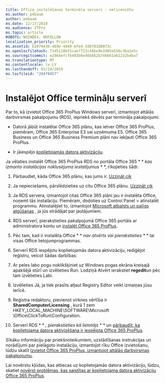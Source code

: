 ```yaml
---
title: Office instalēšanas termināla serverī - nelicencētu
ms.author: pebaum
author: pebaum
ms.date: 12/17/2018
ms.audience: ITPro
ms.topic: article
ROBOTS: NOINDEX, NOFOLLOW
localization_priority: Priority
ms.assetid: b1074430-489e-4d49-bfe4-3d8783d8073c
ms.openlocfilehash: 73d5128b55cae7712c48be9e2d05e558c3ba2e5c
ms.sourcegitcommit: e2864efcfb493b6e46b662b746661a61232bdba7
ms.translationtype: MT
ms.contentlocale: lv-LV
ms.lasthandoff: 01/24/2019
ms.locfileid: "29479457"
---
```

# <a name="installing-office-on-a-terminal-server"></a>Instalējot Office termināļu serverī

Par to, kā izvietot Office 365 ProPlus Windows serverī, izmantojot attālās darbvirsmas pakalpojumu (RDS), iepriekš dēvēts par termināļa pakalpojumi:
  
- Datorā jābūt instalētai Office 365 plānu, kas ietver Office 365 ProPlus, piemēram, Office 365 Enterprise E3 vai uzņēmuma E5. Office 365 Business un Office 365 Business Premium plāni nav iekļauti Office 365 ProPlus.
    
- Ir jāiespējo [koplietojamās datora aktivizāciju](https://docs.microsoft.com/DeployOffice/overview-of-shared-computer-activation-for-office-365-proplus).
    
Ja vēlaties instalēt Office 365 ProPlus RDS no portāla Office 365 * * *kas izmanto instalācijas noklusējuma iestatījumus* * *, rīkojieties šādi: 
  
1. Pārbaudiet, kāda Office 365 plānu, kas jums ir. [Uzzināt cik](https://docs.microsoft.com/office365/admin/admin-overview/what-subscription-do-i-have)
    
2. Ja nepieciešams, pārslēdzieties uz citu Office 365 plānu. [Uzzināt cik](https://docs.microsoft.com/office365/admin/subscriptions-and-billing/switch-to-a-different-plan)
    
3. Ja RDS servera, izmantojot citas Office 365 plāni jau ir instalēta Office, noņemt tās instalāciju. Piemēram, dodoties uz Control Panel \> atinstalēt programmu. Atinstalējiet to, izmantojot [Microsoft atbalsts un palīgs atgūšanas](https://aka.ms/SARA-OfficeUninstall-Alchemy) , ja jūs strādājat par jautājumiem. 
    
4. RDS serverī, pierakstieties pakalpojumā Office 365 portāls ar administratora kontu un [instalēt Office 365 ProPlus](https://portal.office.com/OLS/MySoftware.aspx).
    
5. Pēc tam, kad ir instalēta Office * * *nav atvērts vai pierakstieties* * * lai visas Office lietojumprogrammas. 
    
6. Serverī RDS iespējotu koplietojamās datora aktivizāciju, rediģējot reģistru, veicot šādas darbības:
    
1. Ar peles labo pogu noklikšķiniet uz Windows pogas ekrāna kreisajā apakšējā stūrī un izvēlieties Run. Lodziņā Atvērt ierakstiet **regedit**un pēc tam izvēlieties Labi. 
    
2. Izvēlieties Jā, ja tiek prasīts atļaut Registry Editor veikt izmaiņas jūsu ierīcē.
    
3. Reģistra redaktoru, pievienot virknes vērtība ir **SharedComputerLicensing** , kurā 1 zem HKEY_LOCAL_MACHINE\SOFTWARE\Microsoft \Office\ClickToRun\Configuration. 
    
7. Serverī RDS * * *, pierakstieties kā lietotājs* * * un [pārbaudīt, ka koplietojama datora aktivizēšana ir iespējota Office 365 ProPlus](https://docs.microsoft.com/DeployOffice/troubleshoot-issues-with-shared-computer-activation-for-office-365-proplus#verify-that-activation-for-office-365-proplus-succeeded).
    
Sīkāku informāciju par priekšnoteikumiem, uzstādīšanas instrukcijas un norādījumi par pielāgoto instalāciju, izmantojot rīku Office izvietošanu, lūdzu skatīt [Izvietot Office 365 ProPlus, izmantojot attālās darbvirsmas pakalpojumu](https://docs.microsoft.com/DeployOffice/deploy-office-365-proplus-by-using-remote-desktop-services).
  
Lai novērstu kļūdas, kas attiecas uz koplietojamās datora aktivizāciju, lūdzu, skatiet [novērst problēmas, kas saistītas ar koplietojama datora aktivizāciju Office 365 ProPlus](https://docs.microsoft.com/DeployOffice/troubleshoot-issues-with-shared-computer-activation-for-office-365-proplus).
  

